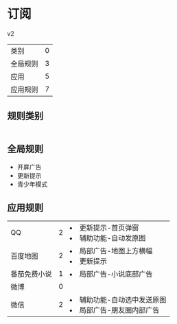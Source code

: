 # 订阅

v2

|||
| - |:-:|
|类别|0|
|全局规则|3|
|应用|5|
|应用规则|7|

## 规则类别

|||
| - |:-:|


## 全局规则

- 开屏广告
- 更新提示
- 青少年模式

## 应用规则

||||
| - |:-:|-|
|QQ|2|<li>更新提示-首页弹窗<li>辅助功能-自动发原图|
|百度地图|2|<li>局部广告-地图上方横幅<li>更新提示|
|番茄免费小说|1|<li>局部广告-小说底部广告|
|微博|0||
|微信|2|<li>辅助功能-自动选中发送原图<li>局部广告-朋友圈内部广告|
